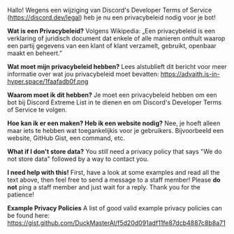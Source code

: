Hallo! Wegens een wijziging van Discord's Developer Terms of Service (<https://discord.dev/legal>) heb je nu een privacybeleid nodig voor je bot!

**Wat is een Privacybeleid?** Volgens Wikipedia: „Een privacybeleid is een verklaring of juridisch document dat enkele of alle manieren onthult waarop een partij gegevens van een klant of klant verzamelt, gebruikt, openbaar maakt en beheert.”

**Wat moet mijn privacybeleid hebben?** Lees alstublieft dit bericht voor meer informatie over wat jou privacybeleid moet bevatten: https://advaith.is-in-hyper.space/1faafadb0f.png

**Waarom moet ik dit hebben?** Je moet een privacybeleid hebben om een bot bij Discord Extreme List in te dienen en om Discord's Developer Terms of Service te volgen.

**Hoe kan ik er een maken? Heb ik een website nodig?** Nee, je hoeft alleen maar iets te hebben wat toegankelijkis voor je gebruikers. Bijvoorbeeld een website, GitHub Gist, een command, etc.

**What if I don't store data?** You *still* need a privacy policy that says "We do not store data" followed by a way to contact you.

**I need help with this!** First, have a look at some examples and read all the text above, then feel free to send a message to a staff member! Please __do not__ ping a staff member and just wait for a reply. Thank you for the patience!

**Example Privacy Policies** A list of good valid example privacy policies can be found here: <https://gist.github.com/DuckMasterAl/f5d20d091adf11fe87dcb4887c8b8a71>